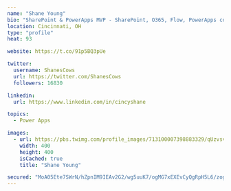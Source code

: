 ```yaml
---
name: "Shane Young"
bio: "SharePoint & PowerApps MVP - SharePoint, O365, Flow, PowerApps consulting? @PowerApps911 | Pure Snark? You found it."
location: Cincinnati, OH
type: "profile"
heat: 93

website: https://t.co/91p5BQ3pUe

twitter:
  username: ShanesCows
  url: https://twitter.com/ShanesCows
  followers: 16830

linkedin:
  url: https://www.linkedin.com/in/cincyshane

topics:
  - Power Apps

images:
  - url: https://pbs.twimg.com/profile_images/713100007398883329/qUzvsvQ3_400x400.jpg
    width: 400
    height: 400
    isCached: true
    title: "Shane Young"

secured: "MoA05Ete7SWrN/hZpnIM9IEAv2G2/wg5uuK7/ogMG7xEXEvCyQgRpH5L6/zogBTUvDl0M8qThoGBVTCaJ1KZhEoxtVYQgeerBKKK5vaWCyXJxQDxodyoU4p4cQPnrnAkdRShkol91v+SU6c8mdEhP6snh7jdi31xQyOTGK2IB/Mpw5ecJlgxLusDguyxA3UdPN1H+oIaB+dP5sw8j/ZgX6upb2mfPFp+Cbz4DGCwzvokvHyqxTmpeHNPZRkDUm0x1mGDAdZ2J5Hc7i1TqVluDPUIDko6QT8XpuvtGxDmH1o7d2Xvm4xqVKRTKlkiamc/0XspbEYFKHuMalKpnBbSHoPAW2Cm7siSI2MiO4PKYPY8ru0JywfQ9t65vCVrYtUHOCoXgFyTjnsYji/PQ+FLAmQ8cIAV4tAZV+TLkr7W8ic=;POUMibn03m5tSRkAD1VdHw=="
---
```


